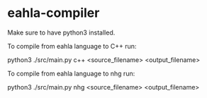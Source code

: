 # eahla-compiler

Make sure to have python3 installed.

To compile from eahla language to C++ run:

python3 ./src/main.py c++ <source_filename> <output_filename>

To compile from eahla language to nhg run:

python3 ./src/main.py nhg <source_filename> <output_filename>
